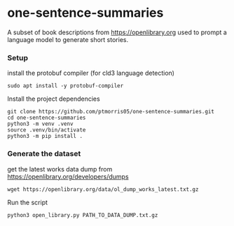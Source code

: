 # one-sentence-summaries

A subset of book descriptions from https://openlibrary.org used to prompt a language model to generate short stories.

### Setup

install the protobuf compiler (for cld3 language detection)

```
sudo apt install -y protobuf-compiler
```

Install the project dependencies

```
git clone https://github.com/ptmorris05/one-sentence-summaries.git
cd one-sentence-summaries
python3 -m venv .venv
source .venv/bin/activate
python3 -m pip install .
```


### Generate the dataset

get the latest works data dump from https://openlibrary.org/developers/dumps

```shell
wget https://openlibrary.org/data/ol_dump_works_latest.txt.gz
```

Run the script

```
python3 open_library.py PATH_TO_DATA_DUMP.txt.gz
```
